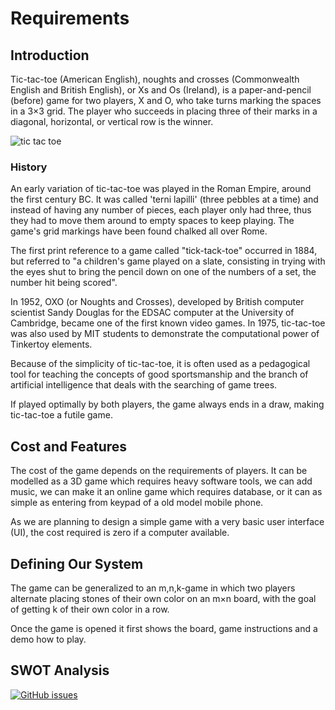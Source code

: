 # Requirements
## Introduction
   Tic-tac-toe (American English), noughts and crosses (Commonwealth English and British English), or Xs and Os (Ireland), is a paper-and-pencil (before) game for two players, X and O, who take turns marking the spaces in a 3×3 grid. The player who succeeds in placing three of their marks in a diagonal, horizontal, or vertical row is the winner. 

![tic tac toe](http://www.thepopularapps.com/application/upload/Apps/2017/05/tic-tac-toe-game-free-29.png) 

### History
An early variation of tic-tac-toe was played in the Roman Empire, around the first century BC. It was called 'terni lapilli' (three pebbles at a time) and instead of having any number of pieces, each player only had three, thus they had to move them around to empty spaces to keep playing. The game's grid markings have been found chalked all over Rome.
   
The first print reference to a game called "tick-tack-toe" occurred in 1884, but referred to "a children's game played on a slate, consisting in trying with the eyes shut to bring the pencil down on one of the numbers of a set, the number hit being scored".
   
In 1952, OXO (or Noughts and Crosses), developed by British computer scientist Sandy Douglas for the EDSAC computer at the University of Cambridge, became one of the first known video games. In 1975, tic-tac-toe was also used by MIT students to demonstrate the computational power of Tinkertoy elements.
   
Because of the simplicity of tic-tac-toe, it is often used as a pedagogical tool for teaching the concepts of good sportsmanship and the branch of artificial intelligence that deals with the searching of game trees.
   
If played optimally by both players, the game always ends in a draw, making tic-tac-toe a futile game.
   
## Cost and Features
The cost of the game depends on the requirements of players. It can be modelled as a 3D game which requires heavy software tools, we can add music, we can make it an online game which requires database, or it can as simple as entering from keypad of a old model mobile phone. 

As we are planning to design a simple game with a very basic user interface (UI), the cost required is zero if a computer available.

## Defining Our System
The game can be generalized to an m,n,k-game in which two players alternate placing stones of their own color on an m×n board, with the goal of getting k of their own color in a row.

Once the game is opened it first shows the board, game instructions and a demo how to play.

## SWOT Analysis

[![GitHub issues](https://img.shields.io/github/issues/256274/StepIn_Miniproject.git)](https://github.com/256274/StepIn_Miniproject.git/issues)
